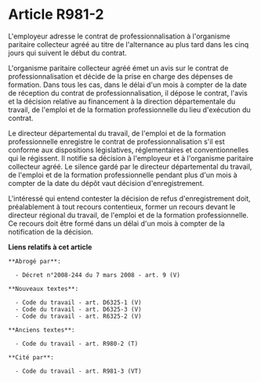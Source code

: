 # Article R981-2

L'employeur adresse le contrat de professionnalisation à l'organisme paritaire collecteur agréé au titre de l'alternance au
plus tard dans les cinq jours qui suivent le début du contrat.

L'organisme paritaire collecteur agréé émet un avis sur le contrat de professionnalisation et décide de la prise en charge
des dépenses de formation. Dans tous les cas, dans le délai d'un mois à compter de la date de réception du contrat de
professionnalisation, il dépose le contrat, l'avis et la décision relative au financement à la direction départementale du
travail, de l'emploi et de la formation professionnelle du lieu d'exécution du contrat.

Le directeur départemental du travail, de l'emploi et de la formation professionnelle enregistre le contrat de
professionnalisation s'il est conforme aux dispositions législatives, réglementaires et conventionnelles qui le régissent. Il
notifie sa décision à l'employeur et à l'organisme paritaire collecteur agréé. Le silence gardé par le directeur
départemental du travail, de l'emploi et de la formation professionnelle pendant plus d'un mois à compter de la date du dépôt
vaut décision d'enregistrement.

L'intéressé qui entend contester la décision de refus d'enregistrement doit, préalablement à tout recours contentieux, former
un recours devant le directeur régional du travail, de l'emploi et de la formation professionnelle. Ce recours doit être
formé dans un délai d'un mois à compter de la notification de la décision.

**Liens relatifs à cet article**

	**Abrogé par**:

	  - Décret n°2008-244 du 7 mars 2008 - art. 9 (V)

	**Nouveaux textes**:

	  - Code du travail - art. D6325-1 (V)
	  - Code du travail - art. D6325-3 (V)
	  - Code du travail - art. R6325-2 (V)

	**Anciens textes**:

	  - Code du travail - art. R980-2 (T)

	**Cité par**:

	  - Code du travail - art. R981-3 (VT)
